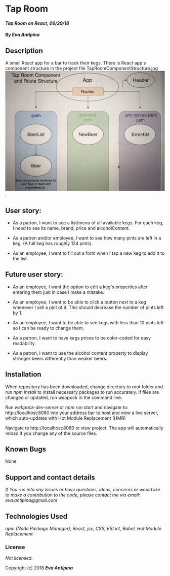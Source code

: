 # Tap Room

#### _Tap Room on React, 06/29/18_

#### By _**Eva Antipina**_

## Description
A small React app for a bar to track their kegs.
There is React app's component structure in the project file TapRoomComponentStructure.jpg ![](src/assets/images/TapRoomComponentStructure.jpg).

## User story:

* As a patron, I want to see a list/menu of all available kegs. For each keg, I need to see its name, brand, price and alcoholContent.

* As a patron and/or employee, I want to see how many pints are left in a keg. (A full keg has roughly 124 pints).

* As an employee, I want to fill out a form when I tap a new keg to add it to the list.

## Future user story:

* As an employee, I want the option to edit a keg's properties after entering them just in case I make a mistake.

* As an employee, I want to be able to click a button next to a keg whenever I sell a pint of it. This should decrease the number of pints left by 1.

* As an employee, I want to be able to see kegs with less than 10 pints left so I can be ready to change them.

* As a patron, I want to have kegs prices to be color-coded for easy readability.

* As a patron, I want to use the alcohol content property to display stronger beers differently than weaker beers.


## Installation

When repository has been downloaded, change directory to root folder and run _npm install_ to install necessary packages to run accurately. If files are changed or updated, run _webpack_ in the command line.

Run _webpack-dev-server_ or _npm run start_ and navigate to: http://localhost:8080 into your address bar to host and view a live server, which auto-updates with Hot Module Replacement (HMR)

Navigate to http://localhost:8080 to view project. The app will automatically reload if you change any of the source files.


## Known Bugs

None

## Support and contact details

_If You run into any issues or have questions, ideas, concerns or would like to make a contribution to the code, please contact me via email: eva.antipina@gmail.com_

## Technologies Used

_npm (Node Package Manager), React, jsx, CSS, ESLint, Babel, Hot Module Replacement_

### License

*Not licensed.*

Copyright (c) 2018 **_Eva Antipina_**
